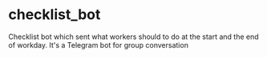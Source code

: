 # checklist_bot
Checklist bot which sent what workers should to do at the start and the end of workday. It's a Telegram bot for group conversation

